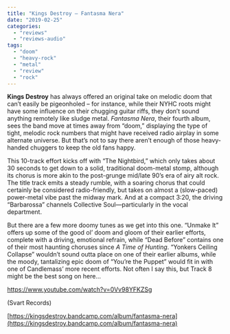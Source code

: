 ```yaml
---
title: "Kings Destroy – Fantasma Nera"
date: "2019-02-25"
categories: 
  - "reviews"
  - "reviews-audio"
tags: 
  - "doom"
  - "heavy-rock"
  - "metal"
  - "review"
  - "rock"
---
```


**Kings Destroy** has always offered an original take on melodic doom that can’t easily be pigeonholed – for instance, while their NYHC roots might have some influence on their chugging guitar riffs, they don’t sound anything remotely like sludge metal. _Fantasma Nera_, their fourth album, sees the band move at times away from “doom,” displaying the type of tight, melodic rock numbers that might have received radio airplay in some alternate universe. But that’s not to say there aren’t enough of those heavy-handed chuggers to keep the old fans happy.

This 10-track effort kicks off with “The Nightbird,” which only takes about 30 seconds to get down to a solid, traditional doom-metal stomp, although its chorus is more akin to the post-grunge mid/late 90’s era of airy alt rock. The title track emits a steady rumble, with a soaring chorus that could certainly be considered radio-friendly, but takes on almost a (slow-paced) power-metal vibe past the midway mark. And at a compact 3:20, the driving “Barbarossa” channels Collective Soul—particularly in the vocal department.

But there are a few more doomy tunes as we get into this one. “Unmake It” offers up some of the good ol’ doom and gloom of their earlier efforts, complete with a driving, emotional refrain, while “Dead Before” contains one of their most haunting choruses since _A Time of Hunting_. “Yonkers Ceiling Collapse” wouldn’t sound outta place on one of their earlier albums, while the moody, tantalizing epic doom of “You’re the Puppet” would fit in with one of Candlemass’ more recent efforts. Not often I say this, but Track 8 might be the best song on here…

https://www.youtube.com/watch?v=0Vv98YFKZSg

(Svart Records)

[https://kingsdestroy.bandcamp.com/album/fantasma-nera](https://kingsdestroy.bandcamp.com/album/fantasma-nera)
